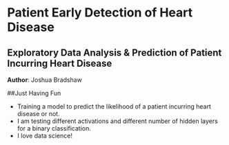 # Patient Early Detection of Heart Disease
## Exploratory Data Analysis & Prediction of Patient Incurring Heart Disease

**Author**: Joshua Bradshaw

##Just Having Fun
* Training a model to predict the likelihood of a patient incurring heart disease or not.
* I am testing different activations and different number of hidden layers for a binary classification.
* I love data science!

